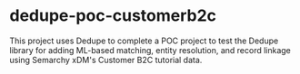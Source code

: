 # dedupe-poc-customerb2c
This project uses Dedupe to complete a POC project 
to test the Dedupe library for adding ML-based 
matching, entity resolution, and record linkage using
Semarchy xDM's Customer B2C tutorial data.
